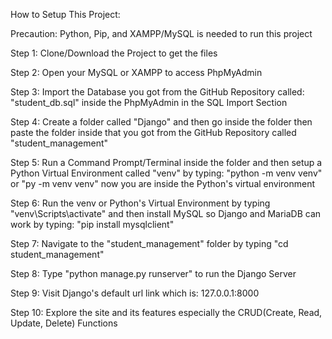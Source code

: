How to Setup This Project:

Precaution: Python, Pip, and XAMPP/MySQL is needed to run this project

Step 1: Clone/Download the Project to get the files

Step 2: Open your MySQL or XAMPP to access PhpMyAdmin

Step 3: Import the Database you got from the GitHub Repository called: "student_db.sql" inside the PhpMyAdmin in the SQL Import Section

Step 4: Create a folder called "Django" and then go inside the folder then paste the folder inside that you got from the GitHub Repository called "student_management"

Step 5: Run a Command Prompt/Terminal inside the folder and then setup a Python Virtual Environment called "venv" by typing: "python -m venv venv" or "py -m venv venv" now you are inside the Python's virtual environment

Step 6: Run the venv or Python's Virtual Environment by typing "venv\Scripts\activate" and then install MySQL so Django and MariaDB can work by typing: "pip install mysqlclient"

Step 7: Navigate to the "student_management" folder by typing "cd student_management"

Step 8: Type "python manage.py runserver" to run the Django Server

Step 9: Visit Django's default url link which is: 127.0.0.1:8000

Step 10: Explore the site and its features especially the CRUD(Create, Read, Update, Delete) Functions
